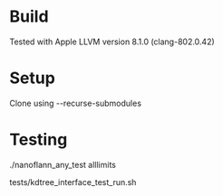 

# Build

Tested with Apple LLVM version 8.1.0 (clang-802.0.42)

# Setup

Clone using --recurse-submodules

# Testing

./nanoflann_any_test alllimits

tests/kdtree_interface_test_run.sh
